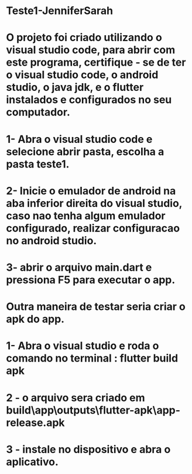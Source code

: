 # Teste1-JenniferSarah

# O projeto foi criado utilizando o visual studio code, para abrir com este programa, certifique - se de ter o visual studio code, o android studio, o java jdk, e o flutter instalados e configurados no seu computador.

# 1- Abra o visual studio code e selecione abrir pasta, escolha a pasta teste1.
# 2- Inicie o emulador de android na aba inferior direita do visual studio, caso nao tenha algum emulador configurado, realizar configuracao no android studio.
# 3- abrir o arquivo main.dart e pressiona F5 para executar o app.

# Outra maneira de testar seria criar o apk do app.
# 1- Abra o visual studio e roda o comando no terminal : flutter build apk
# 2 - o arquivo sera criado em build\app\outputs\flutter-apk\app-release.apk
# 3 - instale no dispositivo e abra o aplicativo.